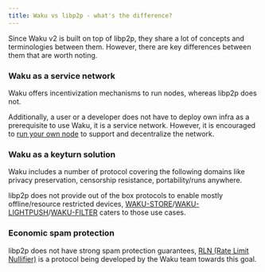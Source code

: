 ```yaml
---
title: Waku vs libp2p - what's the difference?
---
```


Since Waku v2 is built on top of libp2p, they share a lot of concepts and terminologies between them. However, there are key differences between them that are worth noting.

### Waku as a service network

Waku offers incentivization mechanisms to run nodes, whereas libp2p does not.

Additionally, a user or a developer does not have to deploy own infra as a prerequisite to use Waku, it is a service network.
However, it is encouraged to [run your own node](https://github.com/status-im/nwaku/tree/master/docs/operators) to support and decentralize the network.

### Waku as a keyturn solution

Waku includes a number of protocol covering the following domains like privacy preservation, censorship resistance, portability/runs anywhere.

libp2p does not provide out of the box protocols to enable mostly offline/resource restricted devices, [WAKU-STORE](https://rfc.vac.dev/spec/13/)/[WAKU-LIGHTPUSH](https://rfc.vac.dev/spec/19/)/[WAKU-FILTER](https://rfc.vac.dev/spec/12/) caters to those use cases.

### Economic spam protection

libp2p does not have strong spam protection guarantees, [RLN (Rate Limit Nullifier)](https://rfc.vac.dev/spec/32/) is a protocol being developed by the Waku team towards this goal.
